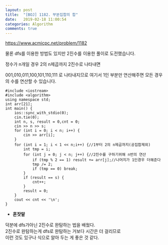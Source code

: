 ```yaml
---
layout: post
title:  "[BOJ] 1182. 부분집합의 합"
date:   2019-02-18 11:00:54
categories: Algorithm
comments: true
---
```


https://www.acmicpc.net/problem/1182  


물론 dfs를 이용한 방법도 있지만 2진수를 이용한 풀이로 도전했습니다.  

정수가 n개일 경우 2의 n제곱까지 2진수로 나타내면  

001,010,011,100,101,110,111 로 나타내지므로 여기서 1인 부분만 연산해주면 모든 경우의 수를 연산할 수 있습니다.  


~~~
#include <iostream>
#include <algorithm>
using namespace std;
int arr[21];
int main() {
	ios::sync_with_stdio(0);
	cin.tie(0);
	int n, s, result = 0,cnt = 0;
	cin >> n >> s;
	for (int i = 0; i < n; i++) {
		cin >> arr[i];
	}
	for (int i = 1; i < 1 << n;i++) {//1부터 2의 n제곱까지(공집합제외)
		int tmp = i;
		for (int j = 0; j < n; j++) {//2진수를 구하기위해 n번의 연산
			if (tmp % 2 == 1) result += arr[j];//나머지가 1인경우 더해준다
			tmp /= 2;
			if (tmp == 0) break;
		}
		if (result == s) {
			cnt++;
		}
		result = 0;
	}
	cout << cnt << '\n';
}
~~~

- **혼잣말**

덕분에 dfs가아닌 2진수로 완탐하는 법을 배웠다.  
2진수로 완탐하는게 dfs로 완탐하는 거보다 시간은 더 걸리므로  
이런 것도 있구나 식으로 알아 두는 게 좋은 것 같다.  

